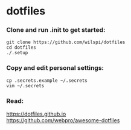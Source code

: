 # dotfiles

### Clone and run .init to get started:  
```
git clone https://github.com/wilspi/dotfiles
cd dotfiles
./.setup
```


### Copy and edit personal settings:  
```
cp .secrets.example ~/.secrets
vim ~/.secrets
```


### Read:  
https://dotfiles.github.io  
https://github.com/webpro/awesome-dotfiles  
